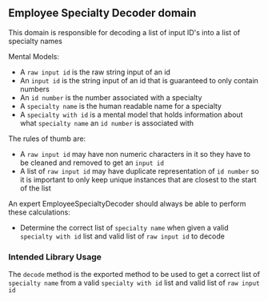 ## Employee Specialty Decoder domain

This domain is responsible for decoding a list of input ID's into a list of specialty names

Mental Models:

- A `raw input id` is the raw string input of an id
- An `input id` is the string input of an id that is guaranteed to only contain numbers
- An `id number` is the number associated with a specialty
- A `specialty name` is the human readable name for a specialty
- A `specialty with id` is a mental model that holds information about what `specialty name` an `id number` is associated with

The rules of thumb are:

- A `raw input id` may have non numeric characters in it so they have to be cleaned and removed to get an `input id`
- A list of `raw input id` may have duplicate representation of `id number` so it is important to only keep unique instances that are closest to the start of the list

An expert EmployeeSpecialtyDecoder should always be able to perform these calculations:

- Determine the correct list of `specialty name` when given a valid `specialty with id` list and valid list of `raw input id` to decode

### Intended Library Usage
The `decode` method is the exported method to be used to get a correct list of `specialty name` from a valid `specialty with id` list and valid list of `raw input id`

